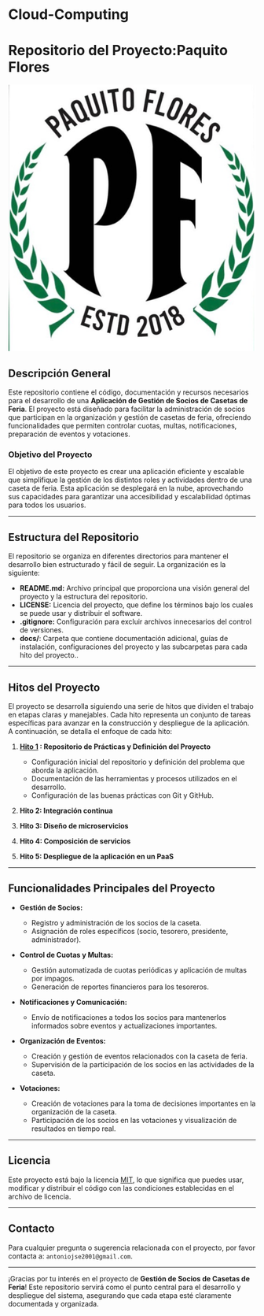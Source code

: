 # Cloud-Computing

# Repositorio del Proyecto:Paquito Flores

![Logo Paquito Flores](/docs/img/logo.jpg)

## Descripción General

Este repositorio contiene el código, documentación y recursos necesarios para el desarrollo de una **Aplicación de Gestión de Socios de Casetas de Feria**. El proyecto está diseñado para facilitar la administración de socios que participan en la organización y gestión de casetas de feria, ofreciendo funcionalidades que permiten controlar cuotas, multas, notificaciones, preparación de eventos y votaciones.

### Objetivo del Proyecto

El objetivo de este proyecto es crear una aplicación eficiente y escalable que simplifique la gestión de los distintos roles y actividades dentro de una caseta de feria. Esta aplicación se desplegará en la nube, aprovechando sus capacidades para garantizar una accesibilidad y escalabilidad óptimas para todos los usuarios.

---

## Estructura del Repositorio

El repositorio se organiza en diferentes directorios para mantener el desarrollo bien estructurado y fácil de seguir. La organización es la siguiente:

- **README.md:** Archivo principal que proporciona una visión general del proyecto y la estructura del repositorio.
- **LICENSE:** Licencia del proyecto, que define los términos bajo los cuales se puede usar y distribuir el software.
- **.gitignore:** Configuración para excluir archivos innecesarios del control de versiones.
- **docs/**: Carpeta que contiene documentación adicional, guías de instalación, configuraciones del proyecto y las subcarpetas para cada hito del proyecto..

---

## Hitos del Proyecto

El proyecto se desarrolla siguiendo una serie de hitos que dividen el trabajo en etapas claras y manejables. Cada hito representa un conjunto de tareas específicas para avanzar en la construcción y despliegue de la aplicación. A continuación, se detalla el enfoque de cada hito:

1. **[Hito 1](docs/Hitos/Hito1/Hito1.md) : Repositorio de Prácticas y Definición del Proyecto**
   - Configuración inicial del repositorio y definición del problema que aborda la aplicación.
   - Documentación de las herramientas y procesos utilizados en el desarrollo.
   - Configuración de las buenas prácticas con Git y GitHub.

2. **Hito 2: Integración continua**
   
3. **Hito 3: Diseño de microservicios**
   
4. **Hito 4: Composición de servicios**

5. **Hito 5: Despliegue de la aplicación en un PaaS**

---

## Funcionalidades Principales del Proyecto

- **Gestión de Socios:**
  - Registro y administración de los socios de la caseta.
  - Asignación de roles específicos (socio, tesorero, presidente, administrador).

- **Control de Cuotas y Multas:**
  - Gestión automatizada de cuotas periódicas y aplicación de multas por impagos.
  - Generación de reportes financieros para los tesoreros.

- **Notificaciones y Comunicación:**
  - Envío de notificaciones a todos los socios para mantenerlos informados sobre eventos y actualizaciones importantes.

- **Organización de Eventos:**
  - Creación y gestión de eventos relacionados con la caseta de feria.
  - Supervisión de la participación de los socios en las actividades de la caseta.

- **Votaciones:**
  - Creación de votaciones para la toma de decisiones importantes en la organización de la caseta.
  - Participación de los socios en las votaciones y visualización de resultados en tiempo real.

---

## Licencia

Este proyecto está bajo la licencia [MIT](./LICENSE), lo que significa que puedes usar, modificar y distribuir el código con las condiciones establecidas en el archivo de licencia.

---

## Contacto

Para cualquier pregunta o sugerencia relacionada con el proyecto, por favor contacta a: `antoniojse2001@gmail.com`.

---

¡Gracias por tu interés en el proyecto de **Gestión de Socios de Casetas de Feria**! Este repositorio servirá como el punto central para el desarrollo y despliegue del sistema, asegurando que cada etapa esté claramente documentada y organizada.
